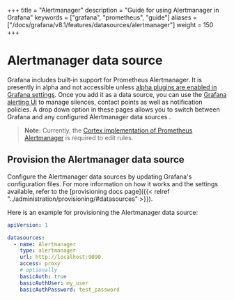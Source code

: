 +++
title = "Alertmanager"
description = "Guide for using Alertmanager in Grafana"
keywords = ["grafana", "prometheus", "guide"]
aliases = ["/docs/grafana/v8.1/features/datasources/alertmanager"]
weight = 150
+++

# Alertmanager data source

Grafana includes built-in support for Prometheus Alertmanager. It is presently in alpha and not accessible unless [alpha plugins are enabled in Grafana settings](https://grafana.com/docs/grafana/v8.1/administration/configuration/#enable_alpha). Once you add it as a data source, you can use the [Grafana alerting UI](https://grafana.com/docs/grafana/v8.1/alerting/) to manage silences, contact points as well as notification policies. A drop down option in these pages allows you to switch between Grafana and any configured Alertmanager data sources .

> **Note:** Currently, the [Cortex implementation of Prometheus Alertmanager](https://cortexmetrics.io/docs/proposals/scalable-alertmanager/) is required to edit rules. 

## Provision the Alertmanager data source

Configure the Alertmanager data sources by updating Grafana's configuration files. For more information on how it works and the settings available, refer to the [provisioning docs page]({{< relref "../administration/provisioning/#datasources" >}}).

Here is an example for provisioning the Alertmanager data source:

```yaml
apiVersion: 1

datasources:
  - name: Alertmanager
    type: alertmanager
    url: http://localhost:9090
    access: proxy
    # optionally
    basicAuth: true
    basicAuthUser: my_user
    basicAuthPassword: test_password
```
